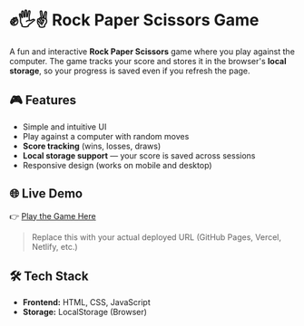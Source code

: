 # ✊🖐✌️ Rock Paper Scissors Game


A fun and interactive **Rock Paper Scissors** game where you play against the computer. The game tracks your score and stores it in the browser's **local storage**, so your progress is saved even if you refresh the page.

## 🎮 Features

- Simple and intuitive UI
- Play against a computer with random moves
- **Score tracking** (wins, losses, draws)
- **Local storage support** — your score is saved across sessions
- Responsive design (works on mobile and desktop)

## 🌐 Live Demo

👉 [Play the Game Here](https://alphaone2468.github.io/Rock-Paper-Scissor-Game/)  
> Replace this with your actual deployed URL (GitHub Pages, Vercel, Netlify, etc.)

## 🛠️ Tech Stack

- **Frontend:** HTML, CSS, JavaScript  
- **Storage:** LocalStorage (Browser)

